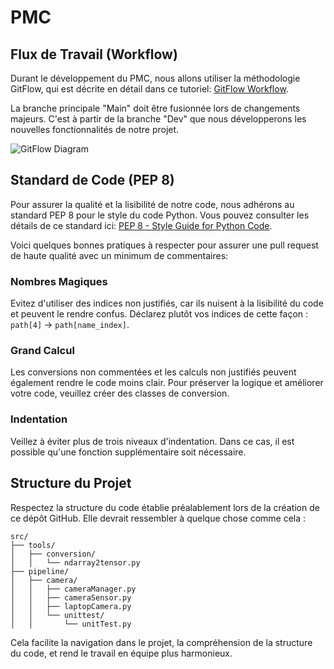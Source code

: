 # PMC

## Flux de Travail (Workflow)

Durant le développement du PMC, nous allons utiliser la méthodologie GitFlow, qui est décrite en détail dans ce tutoriel: [GitFlow Workflow](https://www.atlassian.com/git/tutorials/comparing-workflows/gitflow-workflow).

La branche principale "Main" doit être fusionnée lors de changements majeurs. C'est à partir de la branche "Dev" que nous développerons les nouvelles fonctionnalités de notre projet.

![GitFlow Diagram](https://github.com/Y0nyx/PMC/assets/72567319/91c8cedc-eb23-4f64-a4c2-6b9b6952b5b0)

## Standard de Code (PEP 8)

Pour assurer la qualité et la lisibilité de notre code, nous adhérons au standard PEP 8 pour le style du code Python. Vous pouvez consulter les détails de ce standard ici: [PEP 8 - Style Guide for Python Code](https://pep8.org/).

Voici quelques bonnes pratiques à respecter pour assurer une pull request de haute qualité avec un minimum de commentaires:

### Nombres Magiques

Evitez d'utiliser des indices non justifiés, car ils nuisent à la lisibilité du code et peuvent le rendre confus. Déclarez plutôt vos indices de cette façon : `path[4]` -> `path[name_index]`.

### Grand Calcul

Les conversions non commentées et les calculs non justifiés peuvent également rendre le code moins clair. Pour préserver la logique et améliorer votre code, veuillez créer des classes de conversion.

### Indentation

Veillez à éviter plus de trois niveaux d'indentation. Dans ce cas, il est possible qu'une fonction supplémentaire soit nécessaire.

## Structure du Projet

Respectez la structure du code établie préalablement lors de la création de ce dépôt GitHub. Elle devrait ressembler à quelque chose comme cela :

```
src/
├── tools/
│   ├── conversion/
│   │   └── ndarray2tensor.py
├── pipeline/
│   ├── camera/
│   │   ├── cameraManager.py
│   │   ├── cameraSensor.py
│   │   ├── laptopCamera.py
│   │   └── unittest/
│   │       └── unitTest.py
```

Cela facilite la navigation dans le projet, la compréhension de la structure du code, et rend le travail en équipe plus harmonieux.
